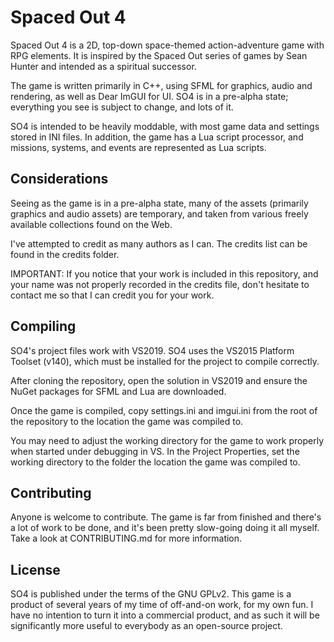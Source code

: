 # Spaced Out 4

Spaced Out 4 is a 2D, top-down space-themed action-adventure game with RPG elements. It is inspired by the Spaced Out series of games by Sean Hunter and intended as a spiritual successor.

The game is written primarily in C++, using SFML for graphics, audio and rendering, as well as Dear ImGUI for UI. SO4 is in a pre-alpha state; everything you see is subject to change, and lots of it.

SO4 is intended to be heavily moddable, with most game data and settings stored in INI files. In addition, the game has a Lua script processor, and missions, systems, and events are represented as Lua scripts.

## Considerations

Seeing as the game is in a pre-alpha state, many of the assets (primarily graphics and audio assets) are temporary, and taken from various freely available collections found on the Web.

I've attempted to credit as many authors as I can. The credits list can be found in the credits folder.

IMPORTANT: If you notice that your work is included in this repository, and your name was not properly recorded in the credits file, don't hesitate to contact me so that I can credit you for your work.

## Compiling

SO4's project files work with VS2019. SO4 uses the VS2015 Platform Toolset (v140), which must be installed for the project to compile correctly. 

After cloning the repository, open the solution in VS2019 and ensure the NuGet packages for SFML and Lua are downloaded. 

Once the game is compiled, copy settings.ini and imgui.ini from the root of the repository to the location the game was compiled to.

You may need to adjust the working directory for the game to work properly when started under debugging in VS. In the Project Properties, set the working directory to the folder the location the game was compiled to.

## Contributing

Anyone is welcome to contribute. The game is far from finished and there's a lot of work to be done, and it's been pretty slow-going doing it all myself. Take a look at CONTRIBUTING.md for more information.

## License

SO4 is published under the terms of the GNU GPLv2. This game is a product of several years of my time of off-and-on work, for my own fun. I have no intention to turn it into a commercial product, and as such it will be significantly more useful to everybody as an open-source project.